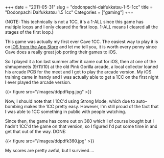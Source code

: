 +++
date = "2011-05-31"
slug = "dodonpachi-daifukkatsu-1-5-1cc"
title = "Dodonpachi Daifukkatsu 1.5 1cc"
Categories = ["gaming"]
+++

(NOTE: This technically is not a 1CC, it's a 1-ALL since this game has multiple loops and I only cleared the first loop.  1-ALL means I cleared all the stages of the first loop.)

This game was actually my first ever Cave 1CC.  The easiest way to play it is on [iOS from the App Store](http://itunes.apple.com/us/app/dodonpachi-resurrection/id387176580?mt=8) and let me tell you, it is worth every penny since Cave does a really great job porting their games to iOS.

So I played it a ton last summer after it came out for iOS, then at one of the shmupmeets (9/11/10) at the old Pink Gorilla arcade, a local collector loaned his arcade PCB for the meet and I got to play the arcade version. My iOS training came in handy and I was actually able to get a 1CC on the first night I ever played the arcade version.

{{< figure src="/images/ddpdfkpg.jpg" >}}

Now, I should note that I 1CC'd using Strong Mode, which due to auto-bombing makes the 1CC pretty easy.  However, I'm still proud of the fact that I was able to 1CC something in public with people watching.

Since then, the game has come out on 360 which I of course bought but I hadn't 1CC'd the game on that version, so I figured I'd put some time in and get that out of the way.  DONE:

{{< figure src="/images/ddpdfk360.jpg" >}}

My scores are pretty awful, but I survived....
